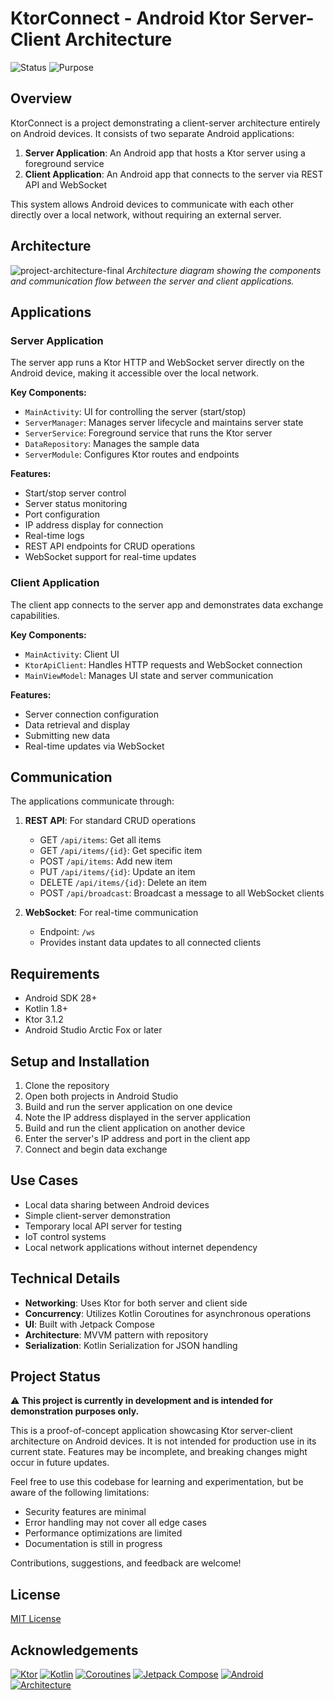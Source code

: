 # KtorConnect - Android Ktor Server-Client Architecture
![Status](https://img.shields.io/badge/Status-Development-yellow)
![Purpose](https://img.shields.io/badge/Purpose-Educational-blue)

## Overview

KtorConnect is a project demonstrating a client-server architecture entirely on Android devices. It consists of two
separate Android applications:

1. **Server Application**: An Android app that hosts a Ktor server using a foreground service
2. **Client Application**: An Android app that connects to the server via REST API and WebSocket

This system allows Android devices to communicate with each other directly over a local network, without requiring an
external server.

## Architecture
![project-architecture-final](https://github.com/user-attachments/assets/96ff540b-38a7-45b2-b6f6-8f314e221bce)
*Architecture diagram showing the components and communication flow between the server and client applications.*


## Applications

### Server Application

The server app runs a Ktor HTTP and WebSocket server directly on the Android device, making it accessible over the local
network.

**Key Components:**

- `MainActivity`: UI for controlling the server (start/stop)
- `ServerManager`: Manages server lifecycle and maintains server state
- `ServerService`: Foreground service that runs the Ktor server
- `DataRepository`: Manages the sample data
- `ServerModule`: Configures Ktor routes and endpoints

**Features:**

- Start/stop server control
- Server status monitoring
- Port configuration
- IP address display for connection
- Real-time logs
- REST API endpoints for CRUD operations
- WebSocket support for real-time updates

### Client Application

The client app connects to the server app and demonstrates data exchange capabilities.

**Key Components:**

- `MainActivity`: Client UI
- `KtorApiClient`: Handles HTTP requests and WebSocket connection
- `MainViewModel`: Manages UI state and server communication

**Features:**

- Server connection configuration
- Data retrieval and display
- Submitting new data
- Real-time updates via WebSocket

## Communication

The applications communicate through:

1. **REST API**: For standard CRUD operations
   - GET `/api/items`: Get all items
   - GET `/api/items/{id}`: Get specific item
   - POST `/api/items`: Add new item
   - PUT `/api/items/{id}`: Update an item
   - DELETE `/api/items/{id}`: Delete an item
   - POST `/api/broadcast`: Broadcast a message to all WebSocket clients

2. **WebSocket**: For real-time communication
   - Endpoint: `/ws`
   - Provides instant data updates to all connected clients

## Requirements

- Android SDK 28+
- Kotlin 1.8+
- Ktor 3.1.2
- Android Studio Arctic Fox or later

## Setup and Installation

1. Clone the repository
2. Open both projects in Android Studio
3. Build and run the server application on one device
4. Note the IP address displayed in the server application
5. Build and run the client application on another device
6. Enter the server's IP address and port in the client app
7. Connect and begin data exchange

## Use Cases

- Local data sharing between Android devices
- Simple client-server demonstration
- Temporary local API server for testing
- IoT control systems
- Local network applications without internet dependency

## Technical Details

- **Networking**: Uses Ktor for both server and client side
- **Concurrency**: Utilizes Kotlin Coroutines for asynchronous operations
- **UI**: Built with Jetpack Compose
- **Architecture**: MVVM pattern with repository
- **Serialization**: Kotlin Serialization for JSON handling

## Project Status

⚠️ **This project is currently in development and is intended for demonstration purposes only.**

This is a proof-of-concept application showcasing Ktor server-client architecture on Android devices. It is not intended for production use in its current state. Features may be incomplete, and breaking changes might occur in future updates.

Feel free to use this codebase for learning and experimentation, but be aware of the following limitations:
- Security features are minimal
- Error handling may not cover all edge cases
- Performance optimizations are limited
- Documentation is still in progress

Contributions, suggestions, and feedback are welcome!

## License

[MIT License](LICENSE)

## Acknowledgements

[![Ktor](https://img.shields.io/badge/Ktor-3.1.2-7848AA)](https://ktor.io/)
[![Kotlin](https://img.shields.io/badge/Kotlin-1.8.0-F88909)](https://kotlinlang.org/)
[![Coroutines](https://img.shields.io/badge/Coroutines-1.6.4-683DBA)](https://kotlinlang.org/docs/coroutines-overview.html)
[![Jetpack Compose](https://img.shields.io/badge/Jetpack%20Compose-1.4.0-4285F4)](https://developer.android.com/jetpack/compose)
[![Android](https://img.shields.io/badge/Android-SDK%2028+-3DDC84)](https://developer.android.com/)
[![Architecture](https://img.shields.io/badge/Architecture-MVVM-CD9834)](https://developer.android.com/topic/libraries/architecture)
